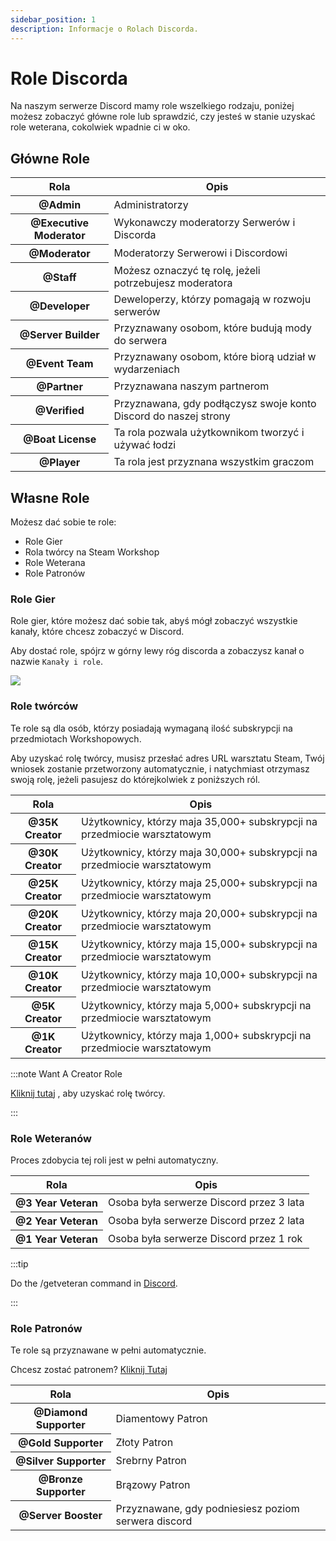 ```yaml
---
sidebar_position: 1
description: Informacje o Rolach Discorda.
---
```


# Role Discorda

Na naszym serwerze Discord mamy role wszelkiego rodzaju, poniżej możesz zobaczyć główne role lub sprawdzić, czy jesteś w stanie uzyskać role weterana, cokolwiek wpadnie ci w oko.

## Główne Role

<table class="table nowrap table-dark table-sm">
<thead>
<tr>
<th scope="col">Rola</th>
<th scope="col">Opis</th>
</tr>
</thead>
<tbody>
<tr>
<th scope="row"><span style={{color: "#ff0000"}}>@Admin</span></th>
<td>Administratorzy</td>
</tr>
<tr>
<th scope="row"><span style={{color: "#fcf202"}}>@Executive Moderator</span></th>
<td>Wykonawczy moderatorzy Serwerów i Discorda</td>
</tr>
<tr>
<th scope="row"><span style={{color: "#4ee718"}}>@Moderator</span></th>
<td>Moderatorzy Serwerowi i Discordowi</td>
</tr>
<tr>
<th scope="row"><span style={{color: "#2bac3c"}}>@Staff</span></th>
<td>Możesz oznaczyć tę rolę, jeżeli potrzebujesz moderatora</td>
</tr>
<tr>
<th scope="row"><span style={{color: "#1e9b94"}}>@Developer</span></th>
<td>Deweloperzy, którzy pomagają w rozwoju serwerów</td>
</tr>
<tr>
<th scope="row"><span style={{color: "#1aac93"}}>@Server Builder</span></th>
<td>Przyznawany osobom, które budują mody do serwera</td>
</tr>
<tr>
<th scope="row"><span style={{color: "#c5a138"}}>@Event Team</span></th>
<td>Przyznawany osobom, które biorą udział w wydarzeniach</td>
</tr>
<tr>
<th scope="row"><span style={{color: "#ff8e01"}}>@Partner</span></th>
<td>Przyznawana naszym partnerom</td>
</tr>

<tr>
<th scope="row"><span style={{color: "#7289da"}}>@Verified</span></th>
<td>Przyznawana, gdy podłączysz swoje konto Discord do naszej strony</td>
</tr>
<tr>
<th scope="row"><span style={{color: "#7ac2e9"}}>@Boat License</span></th>
<td>Ta rola pozwala użytkownikom tworzyć i używać łodzi</td>
</tr>
<tr>
<th scope="row"><span style={{color: "#99aab5"}}>@Player</span></th>
<td>Ta rola jest przyznana wszystkim graczom</td>
</tr>
</tbody>
</table>

## Własne Role

Możesz dać sobie te role:

- Role Gier
- Rola twórcy na Steam Workshop
- Role Weterana
- Role Patronów

### Role Gier

Role gier, które możesz dać sobie tak, abyś mógł zobaczyć wszystkie kanały, które chcesz zobaczyć w Discord.

Aby dostać role, spójrz w górny lewy róg discorda a zobaczysz kanał o nazwie `Kanały i role`.

<img src="/img/discord/discordgameroles.png" />


### Role twórców

Te role są dla osób, którzy posiadają wymaganą ilość subskrypcji na przedmiotach Workshopowych.

Aby uzyskać rolę twórcy, musisz przesłać adres URL warsztatu Steam, Twój wniosek zostanie przetworzony automatycznie, i natychmiast otrzymasz swoją rolę, jeżeli pasujesz do którejkolwiek z poniższych ról.

<table class="table nowrap table-dark table-sm">
<thead>
<tr>
<th scope="col">Rola</th>
<th scope="col">Opis</th>
</tr>
</thead>
<tbody>
<tr>
<th scope="row"><span style={{color: "#da5353"}}>@35K Creator</span></th>
<td>Użytkownicy, którzy maja 35,000+ subskrypcji na przedmiocie warsztatowym</td>
</tr>
<tr>
<th scope="row"><span style={{color: "#da5353"}}>@30K Creator</span></th>
<td>Użytkownicy, którzy maja 30,000+ subskrypcji na przedmiocie warsztatowym</td>
</tr>
<tr>
<th scope="row"><span style={{color: "#da5353"}}>@25K Creator</span></th>
<td>Użytkownicy, którzy maja 25,000+ subskrypcji na przedmiocie warsztatowym</td>
</tr>
<tr>
<th scope="row"><span style={{color: "#da5353"}}>@20K Creator</span></th>
<td>Użytkownicy, którzy maja 20,000+ subskrypcji na przedmiocie warsztatowym</td>
</tr>
<tr>
<th scope="row"><span style={{color: "#f35f5f"}}>@15K Creator</span></th>
<td>Użytkownicy, którzy maja 15,000+ subskrypcji na przedmiocie warsztatowym</td>
</tr>
<tr>
<th scope="row"><span style={{color: "#f57575"}}>@10K Creator</span></th>
<td>Użytkownicy, którzy maja 10,000+ subskrypcji na przedmiocie warsztatowym</td>
</tr>
<tr>
<th scope="row"><span style={{color: "#ff9696"}}>@5K Creator</span></th>
<td>Użytkownicy, którzy maja 5,000+ subskrypcji na przedmiocie warsztatowym</td>
</tr>
<tr>
<th scope="row"><span style={{color: "#d49797"}}>@1K Creator</span></th>
<td>Użytkownicy, którzy maja 1,000+ subskrypcji na przedmiocie warsztatowym</td>
</tr>
</tbody>
</table>

:::note Want A Creator Role

[Kliknij tutaj](https://trickys.gg/applications/new) , aby uzyskać rolę twórcy.

:::

### Role Weteranów

Proces zdobycia tej roli jest w pełni automatyczny.

<table class="table nowrap table-dark table-sm">
<thead>
<tr>
<th scope="col">Rola</th>
<th scope="col">Opis</th>
</tr>
</thead>
<tbody>
<tr>
<th scope="row"><span style={{color: "#c27c0e"}}>@3 Year Veteran</span></th>
<td>Osoba była serwerze Discord przez 3 lata</td>
</tr>
<tr>
<th scope="row"><span style={{color: "#c27c0e"}}>@2 Year Veteran</span></th>
<td>Osoba była serwerze Discord przez 2 lata</td>
</tr>
<tr>
<th scope="row"><span style={{color: "#c27c0e"}}>@1 Year Veteran</span></th>
<td>Osoba była serwerze Discord przez 1 rok</td>
</tr>
</tbody>
</table>

:::tip

Do the <a class="code-text">/getveteran</a> command in [Discord](discord://discord.com/channels/710922135580835950/723322585563267073).

:::


### Role Patronów

Te role są przyznawane w pełni automatycznie.

Chcesz zostać patronem? [Kliknij Tutaj](/docs/supporters)

<table class="table nowrap table-dark table-sm">
<thead>
<tr>
<th scope="col">Rola</th>
<th scope="col">Opis</th>
</tr>
</thead>
<tbody>
<tr>
<th scope="row"><span style={{color: "#05d6ff"}}>@Diamond Supporter</span></th>
<td>Diamentowy Patron</td>
</tr>
<tr>
<th scope="row"><span style={{color: "#e9c716"}}>@Gold Supporter</span></th>
<td>Złoty Patron</td>
</tr>
<tr>
<th scope="row"><span style={{color: "#c0c0c0"}}>@Silver Supporter</span></th>
<td>Srebrny Patron</td>
</tr>
<tr>
<th scope="row"><span style={{color: "#cd7f32"}}>@Bronze Supporter</span></th>
<td>Brązowy Patron</td>
</tr>
<tr>
<th scope="row"><span style={{color: "#ff73fa"}}>@Server Booster</span></th>
<td>Przyznawane, gdy podniesiesz poziom serwera discord</td>
</tr>
</tbody>
</table>
